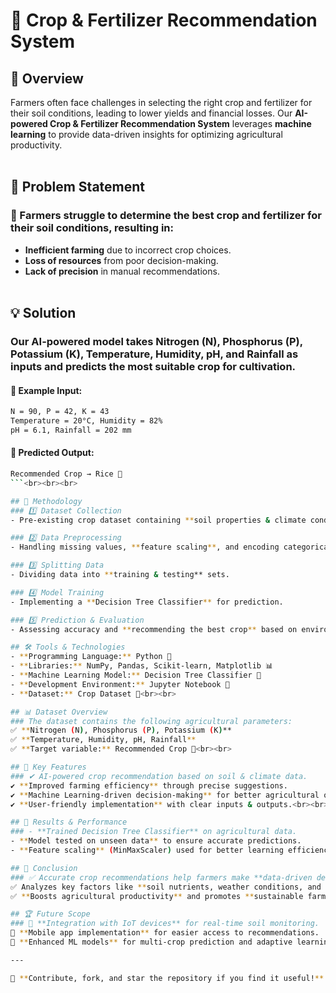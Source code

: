 # 🌾 Crop & Fertilizer Recommendation System

## 📌 Overview
Farmers often face challenges in selecting the right crop and fertilizer for their soil conditions, leading to lower yields and financial losses. Our **AI-powered Crop & Fertilizer Recommendation System** leverages **machine learning** to provide data-driven insights for optimizing agricultural productivity.<br><br>

## 🎯 Problem Statement
### 🚜 Farmers struggle to determine the best crop and fertilizer for their soil conditions, resulting in:
- **Inefficient farming** due to incorrect crop choices.
- **Loss of resources** from poor decision-making.
- **Lack of precision** in manual recommendations.<br><br>

## 💡 Solution
### Our **AI-powered model** takes **Nitrogen (N), Phosphorus (P), Potassium (K), Temperature, Humidity, pH, and Rainfall** as inputs and predicts the most suitable crop for cultivation.

#### 🔹 Example Input:
```bash
N = 90, P = 42, K = 43
Temperature = 20°C, Humidity = 82%
pH = 6.1, Rainfall = 202 mm
```
#### 🔹 Predicted Output:
```bash
Recommended Crop → Rice 🌾
```<br><br><br>

## 🔬 Methodology
### 1️⃣ Dataset Collection
- Pre-existing crop dataset containing **soil properties & climate conditions**.

### 2️⃣ Data Preprocessing
- Handling missing values, **feature scaling**, and encoding categorical variables.

### 3️⃣ Splitting Data
- Dividing data into **training & testing** sets.

### 4️⃣ Model Training
- Implementing a **Decision Tree Classifier** for prediction.

### 5️⃣ Prediction & Evaluation
- Assessing accuracy and **recommending the best crop** based on environmental factors.<br><br><br>

## 🛠 Tools & Technologies
- **Programming Language:** Python 🐍
- **Libraries:** NumPy, Pandas, Scikit-learn, Matplotlib 📊
- **Machine Learning Model:** Decision Tree Classifier 🌳
- **Development Environment:** Jupyter Notebook 📓
- **Dataset:** Crop Dataset 🌱<br><br>

## 📊 Dataset Overview
### The dataset contains the following agricultural parameters:
✅ **Nitrogen (N), Phosphorus (P), Potassium (K)**  
✅ **Temperature, Humidity, pH, Rainfall**  
✅ **Target variable:** Recommended Crop 🌾<br><br>

## 🚀 Key Features
### ✔ AI-powered crop recommendation based on soil & climate data.  
✔ **Improved farming efficiency** through precise suggestions.  
✔ **Machine Learning-driven decision-making** for better agricultural outcomes.  
✔ **User-friendly implementation** with clear inputs & outputs.<br><br>

## 🎯 Results & Performance
### - **Trained Decision Tree Classifier** on agricultural data.  
- **Model tested on unseen data** to ensure accurate predictions.  
- **Feature scaling** (MinMaxScaler) used for better learning efficiency.<br><br>

## 📌 Conclusion
### ✅ Accurate crop recommendations help farmers make **data-driven decisions**.  
✅ Analyzes key factors like **soil nutrients, weather conditions, and pH levels**.  
✅ **Boosts agricultural productivity** and promotes **sustainable farming**.<br><br>

## 🏆 Future Scope
### 🔹 **Integration with IoT devices** for real-time soil monitoring.  
🔹 **Mobile app implementation** for easier access to recommendations.  
🔹 **Enhanced ML models** for multi-crop prediction and adaptive learning.  

---

🚀 **Contribute, fork, and star the repository if you find it useful!** ⭐

